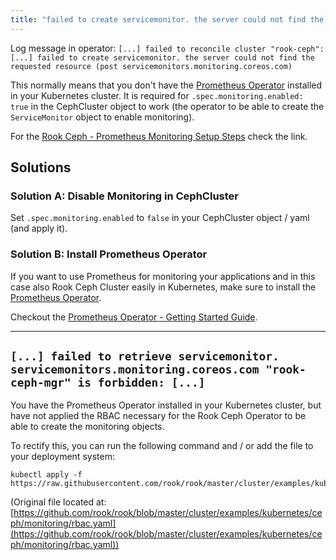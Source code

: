 ```yaml
---
title: "failed to create servicemonitor. the server could not find the requested resource (post servicemonitors.monitoring.coreos.com)"
---
```


Log message in operator: `[...] failed to reconcile cluster "rook-ceph": [...] failed to create servicemonitor. the server could not find the requested resource (post servicemonitors.monitoring.coreos.com)`

This normally means that you don't have the [Prometheus Operator](https://github.com/prometheus-operator/prometheus-operator) installed in your Kubernetes cluster. It is required for `.spec.monitoring.enabled: true` in the CephCluster object to work (the operator to be able to create the `ServiceMonitor` object to enable monitoring).

For the [Rook Ceph - Prometheus Monitoring Setup Steps](https://rook.io/docs/rook/v1.11/Storage-Configuration/Monitoring/ceph-monitoring/) check the link.

## Solutions

### Solution A: Disable Monitoring in CephCluster

Set `.spec.monitoring.enabled` to `false` in your CephCluster object / yaml (and apply it).

### Solution B: Install Prometheus Operator

If you want to use Prometheus for monitoring your applications and in this case also Rook Ceph Cluster easily in Kubernetes, make sure to install the [Prometheus Operator](https://github.com/prometheus-operator/prometheus-operator).

Checkout the [Prometheus Operator - Getting Started Guide](https://github.com/prometheus-operator/prometheus-operator/blob/main/Documentation/user-guides/getting-started.md).

***

## `[...] failed to retrieve servicemonitor. servicemonitors.monitoring.coreos.com "rook-ceph-mgr" is forbidden: [...]`

You have the Prometheus Operator installed in your Kubernetes cluster, but have not applied the RBAC necessary for the Rook Ceph Operator to be able to create the monitoring objects.

To rectify this, you can run the following command and / or add the file to your deployment system:

```console
kubectl apply -f https://raw.githubusercontent.com/rook/rook/master/cluster/examples/kubernetes/ceph/monitoring/rbac.yaml
```

(Original file located at: [https://github.com/rook/rook/blob/master/cluster/examples/kubernetes/ceph/monitoring/rbac.yaml](https://github.com/rook/rook/blob/master/cluster/examples/kubernetes/ceph/monitoring/rbac.yaml))
